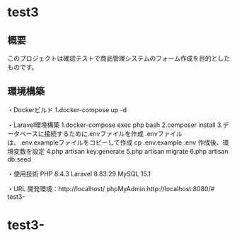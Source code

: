 # test3

## 概要
このプロジェクトは確認テストで商品管理システムのフォーム作成を目的としたものです。


## 環境構築
・Dockerビルド
1.docker-compose up -d

・Laravel環境構築
1.docker-compose exec php bash
2.composer install
3.データベースに接続するために.envファイルを作成
  .envファイルは、.env.exampleファイルをコピーして作成
  cp .env.example .env
  作成後、環境変数を設定
4.php artisan key:generate
5.php artisan migrate
6.php artisan db:seed

・使用技術
PHP 8.4.3
Laravel 8.83.29
MySQL 15.1

・URL
開発環境：http://localhost/
phpMyAdmin:http://localhost:8080/# test3-
# test3-
